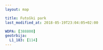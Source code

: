 ```yaml
---
layout: map

title: Futoški park
last_modified_at: 2018-05-19T23:04:05+02:00

WDPA: [388800]
geoSrbija:
  L1_183: [114]
---
```

